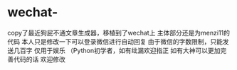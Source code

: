 # wechat-
copy了最近狗屁不通文章生成器，移植到了wechat上
主体部分还是为menzi11的代码
本人只是修改一下可以登录微信进行自动回复
由于微信的字数限制，只能发送几百字
仅用于娱乐
（Python初学者，如有纰漏欢迎指正
如有大神可以更加完善代码的话 欢迎修改
